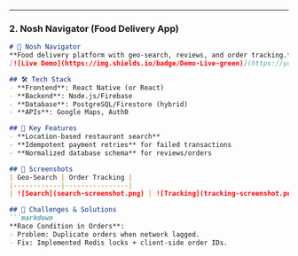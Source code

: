 
---

### **2. Nosh Navigator (Food Delivery App)**  
```markdown
# 🍔 Nosh Navigator  
**Food delivery platform with geo-search, reviews, and order tracking.**  
[![Live Demo](https://img.shields.io/badge/Demo-Live-green)](https://your-demo-link.com)  

## 🛠️ Tech Stack  
- **Frontend**: React Native (or React)  
- **Backend**: Node.js/Firebase  
- **Database**: PostgreSQL/Firestore (hybrid)  
- **APIs**: Google Maps, Auth0  

## 🎯 Key Features  
- **Location-based restaurant search**  
- **Idempotent payment retries** for failed transactions  
- **Normalized database schema** for reviews/orders  

## 📸 Screenshots  
| Geo-Search | Order Tracking |  
|------------|----------------|  
| ![Search](search-screenshot.png) | ![Tracking](tracking-screenshot.png) |  

## 🔧 Challenges & Solutions  
```markdown
**Race Condition in Orders**:  
- Problem: Duplicate orders when network lagged.  
- Fix: Implemented Redis locks + client-side order IDs.  